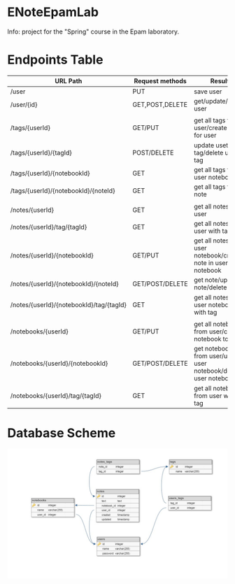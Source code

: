# ENoteEpamLab
Info: project for the "Spring" course in the Epam laboratory.
# Endpoints Table
| URL Path                                 | Request methods | Result                                                           |
|------------------------------------------|-----------------|------------------------------------------------------------------|
| /user                                    | PUT             | save user                                                        |
| /user/{id}                               | GET,POST,DELETE | get/update/delete user                                           |
|                                          |                 |                                                                  |
| /tags/{userId}                           | GET/PUT         | get all tags from user/create tag for user                       |
| /tags/{userId}/{tagId}                   | POST/DELETE     | update uset tag/delete user tag                                  |
| /tags/{userId}/{notebookId}              | GET             | get all tags from user notebook                                  | 
| /tags/{userId}/{notebookId}/{noteId}     | GET             | get all tags from note                                           |
|                                          |                 |                                                                  |
| /notes/{userId}                          | GET             | get all notes from user                                          |
| /notes/{userId}/tag/{tagId}              | GET             | get all notes from user with tag                                 |
| /notes/{userId}/{notebookId}             | GET/PUT         | get all notes from user notebook/create note in user notebook    |
| /notes/{userId}/{notebookId}/{noteId}    | GET/POST/DELETE | get note/update note/delete note                                 |
| /notes/{userId}/{notebookId}/tag/{tagId} | GET             | get all notes from user notebook with tag                        |
|                                          |                 |                                                                  |
| /notebooks/{userId}                      | GET/PUT         | get all notebooks from user/create notebook to user              |
| /notebooks/{userId}/{notebookId}         | GET/POST/DELETE | get notebook from user/update user notebook/delete user notebook |
| /notebooks/{userId}/tag/{tagId}          | GET             | get all notebooks from user with tag                             |



# Database Scheme
![Database](scheme.jpg?raw=true "Database")
